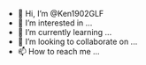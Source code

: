 - 👋 Hi, I’m @Ken1902GLF
- 👀 I’m interested in ...
- 🌱 I’m currently learning ...
- 💞️ I’m looking to collaborate on ...
- 📫 How to reach me ...

<!---
Ken1902GLF/Ken1902GLF is a ✨ special ✨ repository because its `README.md` (this file) appears on your GitHub profile.
You can click the Preview link to take a look at your changes.
--->
